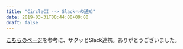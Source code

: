 ```yaml
---
title: "CircleCI --> Slackへの通知"
date: 2019-03-31T00:44:00+09:00
draft: false
---
```

[こちらのページ](http://tweeeety.hateblo.jp/entry/2018/05/02/184908)を参考に、サクッとSlack連携。ありがとうございました。
